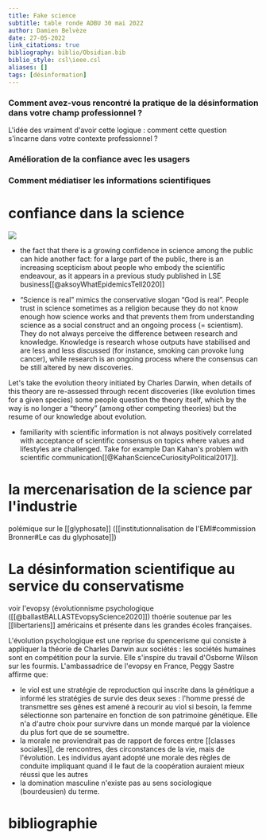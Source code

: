 ```yaml
---
title: Fake science
subtitle: table ronde ADBU 30 mai 2022
author: Damien Belvèze
date: 27-05-2022
link_citations: true
bibliography: biblio/Obsidian.bib
biblio_style: csl\ieee.csl
aliases: []
tags: [désinformation]
---
```


### Comment avez-vous rencontré la pratique de la désinformation dans votre champ professionnel ?

L'idée des vraiment d'avoir cette logique : comment cette question s'incarne dans votre contexte professionnel ?

### Amélioration de la confiance avec les usagers


### Comment médiatiser les informations scientifiques


# confiance dans la science
![](confiance_science.png)

- the fact that there is a growing confidence in science among the public can hide another fact: for a large part of the public, there is an increasing scepticism about people who embody the scientific endeavour, as it appears in a previous study published in LSE business[[@aksoyWhatEpidemicsTell2020]]

- “Science is real” mimics the conservative slogan “God is real”. People trust in science sometimes as a religion because they do not know enough how science works and that prevents them from understanding science as a social construct and an ongoing process (= scientism). They do not always perceive the difference between research and knowledge. Knowledge is research whose outputs have stabilised and are less and less discussed (for instance, smoking can provoke lung cancer), while research is an ongoing process where the consensus can be still altered by new discoveries.

Let's take the evolution theory initiated by Charles Darwin, when details of this theory are re-assessed through recent discoveries (like evolution times for a given species) some people question the theory itself, which by the way is no longer a “theory” (among other competing theories) but the resume of our knowledge about evolution.

- familiarity with scientific information is not always positively correlated with acceptance of scientific consensus on topics where values and lifestyles are challenged. Take for example Dan Kahan's problem with scientific communication[[@KahanScienceCuriosityPolitical2017]]. 

# la mercenarisation de la science par l'industrie

polémique sur le [[glyphosate]] ([[institutionnalisation de l'EMI#commission Bronner#Le cas du glyphosate]])

# La désinformation scientifique au service du conservatisme

voir l'evopsy (évolutionnisme psychologique ([[@ballastBALLASTEvopsyScience2020]]) thoérie soutenue par les [[libertariens]] américains et présente dans les grandes écoles françaises.

L'évolution psychologique est une reprise du spencerisme qui consiste à appliquer la théorie de Charles Darwin aux sociétés : les sociétés humaines sont en compétition pour la survie. 
Elle s'inspire du travail d'Osborne Wilson sur les fourmis. 
L'ambassadrice de l'evopsy en France, Peggy Sastre affirme que:
- le viol est une stratégie de reproduction qui inscrite dans la génétique a informé les stratégies de survie des deux sexes : l'homme pressé de transmettre ses gênes est amené à recourir au viol si besoin, la femme sélectionne son partenaire en fonction de son patrimoine génétique. Elle n'a d'autre choix pour survivre dans un monde marqué par la violence du plus fort que de se soumettre.
- la morale ne proviendrait pas de rapport de forces entre [[classes sociales]], de rencontres, des circonstances de la vie, mais de l'évolution. Les individus ayant adopté une morale des règles de conduite impliquant quand il le faut de la coopération auraient mieux réussi que les autres
- la domination masculine n'existe pas au sens sociologique (bourdeusien) du terme.




# bibliographie


